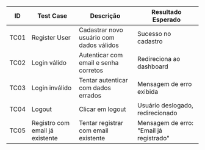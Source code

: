 | ID   | Test Case                          | Descrição                                | Resultado Esperado                      |
|------|------------------------------------|------------------------------------------|-----------------------------------------|
| TC01 | Register User                      | Cadastrar novo usuário com dados válidos | Sucesso no cadastro                     |
| TC02 | Login válido                       | Autenticar com email e senha corretos    | Redireciona ao dashboard                |
| TC03 | Login inválido                     | Tentar autenticar com dados errados      | Mensagem de erro exibida                |
| TC04 | Logout                             | Clicar em logout                         | Usuário deslogado, redirecionado        |
| TC05 | Registro com email já existente    | Tentar registrar com email existente     | Mensagem de erro: "Email já registrado" |
